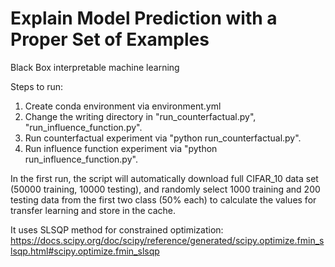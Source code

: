 # Explain Model Prediction with a Proper Set of Examples
Black Box interpretable machine learning

Steps to run:

1. Create conda environment via environment.yml
2. Change the writing directory in "run_counterfactual.py", "run_influence_function.py".
3. Run counterfactual experiment via "python run_counterfactual.py".
4. Run influence function experiment via "python run_influence_function.py".

In the first run, the script will automatically download full CIFAR_10 data set (50000 training, 10000 testing), and randomly select 1000 training and 200 testing data from the first two class (50% each) to calculate the values for transfer learning and store in the cache.

It uses SLSQP method for constrained optimization:
https://docs.scipy.org/doc/scipy/reference/generated/scipy.optimize.fmin_slsqp.html#scipy.optimize.fmin_slsqp
